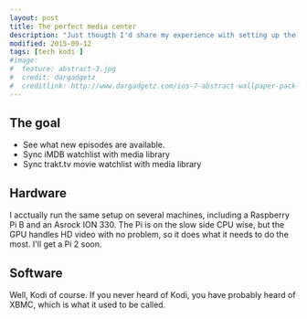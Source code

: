 ```yaml
---
layout: post
title: The perfect media center
description: "Just thougth I'd share my experience with setting up the perfect media center environment."
modified: 2015-09-12
tags: [tech kodi ]
#image:
#  feature: abstract-3.jpg
#  credit: dargadgetz
#  creditlink: http://www.dargadgetz.com/ios-7-abstract-wallpaper-pack-for-iphone-5-and-ipod-touch-retina/
---
```


## The goal
- See what new episodes are available.
- Sync iMDB watchlist with media library
- Sync trakt.tv movie watchlist with media library

## Hardware
I acctually run the same setup on several machines, including a Raspberry Pi B and an Asrock ION 330. The Pi is on the slow side CPU wise, but the GPU handles HD video with no problem, so it does what it needs to do the most. I'll get a Pi 2 soon.

## Software
Well, Kodi of course. If you never heard of Kodi, you have probably heard of XBMC, which is what it used to be called.